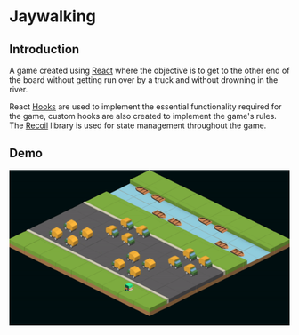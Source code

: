 # Jaywalking

## Introduction
A game created using [React](https://reactjs.org) where the objective is to get to the other end of the board without getting run over by a truck and without drowning in the river.

React [Hooks](https://reactjs.org/docs/hooks-intro.html) are used to implement the essential functionality required for the game, custom hooks are also created to implement the game's rules. The [Recoil](https://recoiljs.org) library is used for state management throughout the game.

## Demo
![Demo](./public/Demo.gif)
